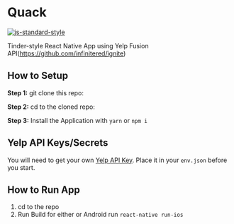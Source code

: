 #  Quack 
[![js-standard-style](https://img.shields.io/badge/code%20style-standard-brightgreen.svg?style=flat)](https://www.yelp.com/developers/documentation/v3)

Tinder-style React Native App using Yelp Fusion API(https://github.com/infinitered/ignite)

## How to Setup

**Step 1:** git clone this repo:

**Step 2:** cd to the cloned repo:

**Step 3:** Install the Application with `yarn` or `npm i`

## Yelp API Keys/Secrets
You will need to get your own [Yelp API Key](https://www.yelp.com/developers/documentation/v3).  Place it in your `env.json` before you start.

## How to Run App

1. cd to the repo
2. Run Build for either or Android run `react-native run-ios`
